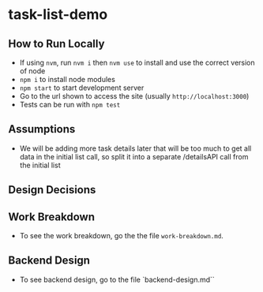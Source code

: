 # task-list-demo

## How to Run Locally

-  If using `nvm`, run `nvm i` then `nvm use` to install and use the correct version of node
-  `npm i` to install node modules
-  `npm start` to start development server
-  Go to the url shown to access the site (usually `http://localhost:3000`)
-  Tests can be run with `npm test`

## Assumptions

-  We will be adding more task details later that will be too much to get all data in the initial list call, so split it into a separate /detailsAPI call from the initial list

## Design Decisions

## Work Breakdown

-  To see the work breakdown, go the the file `work-breakdown.md`.

## Backend Design

-  To see backend design, go to the file `backend-design.md``
